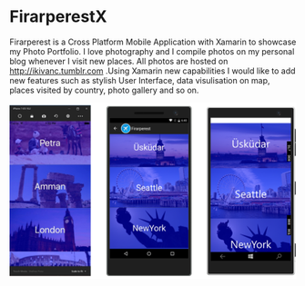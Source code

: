 # FirarperestX
Firarperest is a Cross Platform Mobile Application with Xamarin to showcase my Photo Portfolio. I love photography and I compile photos on my personal blog whenever I visit new places. All photos are hosted on http://ikivanc.tumblr.com .Using Xamarin new capabilities I would like to add new features such as stylish User Interface, data visulisation on map, places visited by country, photo gallery and so on. 

<img src="images/firarperestSS.png" alt="Firarperest Xamarin Application Screenshot">
